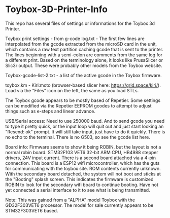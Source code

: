 # Toybox-3D-Printer-Info
This repo has several files of settings or informations for the Toybox 3d Printer.

Toybox print settings - from g-code log.txt - The first few lines are interpolated from the gcode extracted from the microSD card in the unit,
      which contains a raw text partition caching gcode that is sent to the printer.  The lines beginning with a semi-colon are comments from the same log
      for a different print.  Based on the terminology alone, it looks like PrusaSlicer or Slic3r output.  These were probably other models from the
      Toybox website.

Toybox-gcode-list-2.txt - a list of the active gcode in the Toybox firmware.

toybox.km - Kiri:moto (browser-based slicer here: https://grid.space/kiri/).  Load via the "Files" icon on the left, the same as you load STLs.

The Toybox gcode appears to be mostly based of Repetier.  Some settings can be modified via the Repetier EEPROM gcodes to attempt to adjust things such as e-steps
      and linear advance.


USB/Serial access:
      Need to use 250000 baud.  And to send gcode you need to type it pretty quick, or the input loop will quit out and just start looking an "Resend: ok" prompt.
      It will still take input, just have to do it quickly.  There is no echo to the terminal.  There is no G503, so see the gcode list here.

Board info:
      Firmware seems to show it being ROBIN, but the layout is not a normal robin board.
      STM32F103 VET6 32-bit ARM CPU, HB4988 stepper drivers, 24V input current.
      There is a second board attached via a 4-pin connection.  This board is a ESP12 wifi microcontroller, which has the guts for communicating with the toybox site.
      ROM contents currently unknown.  With the secondary board detached, the system will not boot and sticks at the "Booting" splash screen.  This indicates the
      firmware is customized ROBIN to look for the secondary wifi board to continue booting.  Have not yet connected a serial interface to it to see what is being
      transmitted.

Note: This was gained from a "ALPHA" model Toybox with the GD32F303VET6 processor.  The model for sale currently appears to be STM32F303VET6 based.
